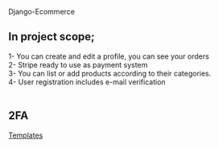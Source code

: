 Django-Ecommerce
## In project scope;
1- You can create and edit a profile, you can see your orders <br>
2- Stripe ready to use as payment system <br>
3- You can list or add products according to their categories. <br>
4- User registration includes e-mail verification <br><br>

## 2FA
[Templates](https://github.com/Bouke/django-two-factor-auth)


